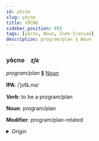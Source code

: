 ```yaml
---
id: yôcno
slug: yôcno
title: YÔCNO
sidebar_position: 859
tags: [yôcno, Noun, Indo-Iranian]
description: program/plan § Noun
---
```


### yôcno&emsp;<span kind="abugida">ɀ̄ıƨ</span>

*program/plan* **§** [Noun](../../tags/Noun)

**IPA**: /ˈjot͡ɕ.nɑ/

**Verb**: to be a program/plan

**Noun**: program/plan

**Modifier**: program/plan-related

<details>
    <summary>Origin</summary>
    Hindi  [joːd͡ʒ.n̪äː]<br/>
    <em>Indo-Iranian Language Family</em>
</details>